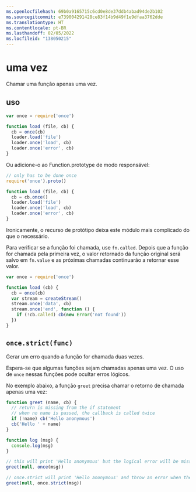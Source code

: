 ```yaml
---
ms.openlocfilehash: 69b0a9165715c6cd0e8de37ddb4abad94de2b102
ms.sourcegitcommit: e739004291428ce83f14b9d49f1e9dfaa3762dde
ms.translationtype: HT
ms.contentlocale: pt-BR
ms.lasthandoff: 02/05/2022
ms.locfileid: "138050215"
---
```

# <a name="once"></a>uma vez

Chamar uma função apenas uma vez.

## <a name="usage"></a>uso

```javascript
var once = require('once')

function load (file, cb) {
  cb = once(cb)
  loader.load('file')
  loader.once('load', cb)
  loader.once('error', cb)
}
```

Ou adicione-o ao Function.prototype de modo responsável:

```javascript
// only has to be done once
require('once').proto()

function load (file, cb) {
  cb = cb.once()
  loader.load('file')
  loader.once('load', cb)
  loader.once('error', cb)
}
```

Ironicamente, o recurso de protótipo deixa este módulo mais complicado do que o necessário.

Para verificar se a função foi chamada, use `fn.called`. Depois que a função for chamada pela primeira vez, o valor retornado da função original será salvo em `fn.value` e as próximas chamadas continuarão a retornar esse valor.

```javascript
var once = require('once')

function load (cb) {
  cb = once(cb)
  var stream = createStream()
  stream.once('data', cb)
  stream.once('end', function () {
    if (!cb.called) cb(new Error('not found'))
  })
}
```

## `once.strict(func)`

Gerar um erro quando a função for chamada duas vezes.

Espera-se que algumas funções sejam chamadas apenas uma vez. O uso de `once` nessas funções pode ocultar erros lógicos.

No exemplo abaixo, a função `greet` precisa chamar o retorno de chamada apenas uma vez:

```javascript
function greet (name, cb) {
  // return is missing from the if statement
  // when no name is passed, the callback is called twice
  if (!name) cb('Hello anonymous')
  cb('Hello ' + name)
}

function log (msg) {
  console.log(msg)
}

// this will print 'Hello anonymous' but the logical error will be missed
greet(null, once(msg))

// once.strict will print 'Hello anonymous' and throw an error when the callback will be called the second time
greet(null, once.strict(msg))
```
